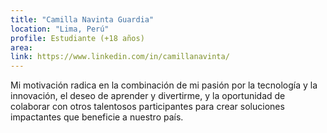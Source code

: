 ```yaml
---
title: "Camilla Navinta Guardia"
location: "Lima, Perú"
profile: Estudiante (+18 años)
area: 
link: https://www.linkedin.com/in/camillanavinta/
---
```


Mi motivación radica en la combinación de mi pasión por la tecnología y la innovación, el deseo de aprender y divertirme, y la oportunidad de colaborar con otros talentosos participantes para crear soluciones impactantes que beneficie a nuestro país.